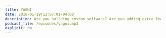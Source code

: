 ```yaml
---
title: YAGNI
date: 2018-01-19T12:07:01-04:00
description: Are you building custom software? Are you adding extra features to work tool? Maybe You Arent Gonna Need It. In this episode we debate using off the shelf software vs. building your own. Is your company actually selling software? What is your business model? We also discuss unnecessary complexity in software and the impact this can have on quality.
podcast_file: /episodes/yagni.mp3
explicit: no
---
```

